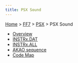 ```yaml
---
title: PSX Sound
---
```


[Home](Main%20Page.md) > [FF7](FF7.md) > [PSX](FF7/PSX.md) > PSX Sound

-   [Overview][]
-   [INSTRx.DAT][]
-   [INSTRx.ALL][]
-   [AKAO sequence][]
-   [Code Map][]

  [Overview]: ../Sound/Overview.md "wikilink"
  [INSTRx.DAT]: ../Sound/INSTRx.DAT.md "wikilink"
  [INSTRx.ALL]: ../Sound/INSTRx.ALL.md "wikilink"
  [AKAO sequence]: ../Sound/AKAO%20sequence.md "wikilink"
  [Code Map]: ../Sound/Code%20Map.md "wikilink"

